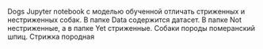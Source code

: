 Dogs
Jupyter notebook с моделью обученной отличать стриженных и нестриженных собак. В папке Data содержится датасет. В папке Not нестриженные, а в папке Yet стриженные.
Собаки породы померанский шпиц. Стрижка породная
